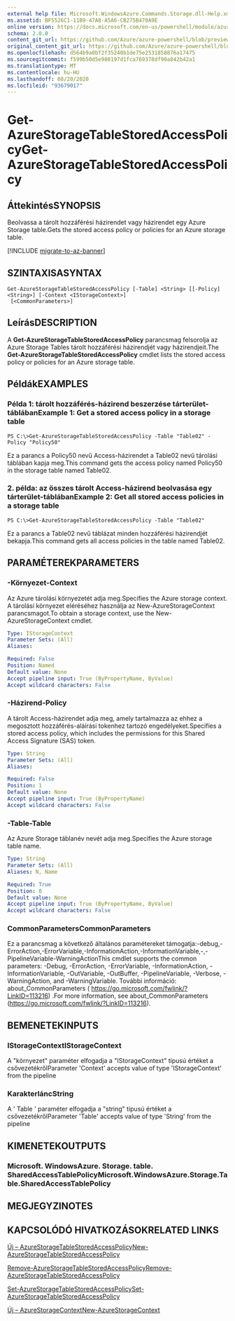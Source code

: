 ```yaml
---
external help file: Microsoft.WindowsAzure.Commands.Storage.dll-Help.xml
ms.assetid: BF5526C1-11B9-47A8-A5A6-CB275B470A9E
online version: https://docs.microsoft.com/en-us/powershell/module/azure.storage/get-azurestoragetablestoredaccesspolicy
schema: 2.0.0
content_git_url: https://github.com/Azure/azure-powershell/blob/preview/src/Storage/Commands.Storage/help/Get-AzureStorageTableStoredAccessPolicy.md
original_content_git_url: https://github.com/Azure/azure-powershell/blob/preview/src/Storage/Commands.Storage/help/Get-AzureStorageTableStoredAccessPolicy.md
ms.openlocfilehash: d564b9a0bf2f35240b1de75e2531858876a17475
ms.sourcegitcommit: f599b50d5e980197d1fca769378df90a842b42a1
ms.translationtype: MT
ms.contentlocale: hu-HU
ms.lasthandoff: 08/20/2020
ms.locfileid: "93679017"
---
```

# <span data-ttu-id="1282b-101">Get-AzureStorageTableStoredAccessPolicy</span><span class="sxs-lookup"><span data-stu-id="1282b-101">Get-AzureStorageTableStoredAccessPolicy</span></span>

## <span data-ttu-id="1282b-102">Áttekintés</span><span class="sxs-lookup"><span data-stu-id="1282b-102">SYNOPSIS</span></span>
<span data-ttu-id="1282b-103">Beolvassa a tárolt hozzáférési házirendet vagy házirendet egy Azure Storage table.</span><span class="sxs-lookup"><span data-stu-id="1282b-103">Gets the stored access policy or policies for an Azure storage table.</span></span>

[!INCLUDE [migrate-to-az-banner](../../includes/migrate-to-az-banner.md)]

## <span data-ttu-id="1282b-104">SZINTAXISA</span><span class="sxs-lookup"><span data-stu-id="1282b-104">SYNTAX</span></span>

```
Get-AzureStorageTableStoredAccessPolicy [-Table] <String> [[-Policy] <String>] [-Context <IStorageContext>]
 [<CommonParameters>]
```

## <span data-ttu-id="1282b-105">Leírás</span><span class="sxs-lookup"><span data-stu-id="1282b-105">DESCRIPTION</span></span>
<span data-ttu-id="1282b-106">A **Get-AzureStorageTableStoredAccessPolicy** parancsmag felsorolja az Azure Storage Tables tárolt hozzáférési házirendjét vagy házirendjeit.</span><span class="sxs-lookup"><span data-stu-id="1282b-106">The **Get-AzureStorageTableStoredAccessPolicy** cmdlet lists the stored access policy or policies for an Azure storage table.</span></span>

## <span data-ttu-id="1282b-107">Példák</span><span class="sxs-lookup"><span data-stu-id="1282b-107">EXAMPLES</span></span>

### <span data-ttu-id="1282b-108">Példa 1: tárolt hozzáférés-házirend beszerzése tárterület-táblában</span><span class="sxs-lookup"><span data-stu-id="1282b-108">Example 1: Get a stored access policy in a storage table</span></span>
```
PS C:\>Get-AzureStorageTableStoredAccessPolicy -Table "Table02" -Policy "Policy50"
```

<span data-ttu-id="1282b-109">Ez a parancs a Policy50 nevű Access-házirendet a Table02 nevű tárolási táblában kapja meg.</span><span class="sxs-lookup"><span data-stu-id="1282b-109">This command gets the access policy named Policy50 in the storage table named Table02.</span></span>

### <span data-ttu-id="1282b-110">2. példa: az összes tárolt Access-házirend beolvasása egy tárterület-táblában</span><span class="sxs-lookup"><span data-stu-id="1282b-110">Example 2: Get all stored access policies in a storage table</span></span>
```
PS C:\>Get-AzureStorageTableStoredAccessPolicy -Table "Table02"
```

<span data-ttu-id="1282b-111">Ez a parancs a Table02 nevű táblázat minden hozzáférési házirendjét bekapja.</span><span class="sxs-lookup"><span data-stu-id="1282b-111">This command gets all access policies in the table named Table02.</span></span>

## <span data-ttu-id="1282b-112">PARAMÉTEREK</span><span class="sxs-lookup"><span data-stu-id="1282b-112">PARAMETERS</span></span>

### <span data-ttu-id="1282b-113">-Környezet</span><span class="sxs-lookup"><span data-stu-id="1282b-113">-Context</span></span>
<span data-ttu-id="1282b-114">Az Azure tárolási környezetét adja meg.</span><span class="sxs-lookup"><span data-stu-id="1282b-114">Specifies the Azure storage context.</span></span>
<span data-ttu-id="1282b-115">A tárolási környezet eléréséhez használja az New-AzureStorageContext parancsmagot.</span><span class="sxs-lookup"><span data-stu-id="1282b-115">To obtain a storage context, use the New-AzureStorageContext cmdlet.</span></span>

```yaml
Type: IStorageContext
Parameter Sets: (All)
Aliases: 

Required: False
Position: Named
Default value: None
Accept pipeline input: True (ByPropertyName, ByValue)
Accept wildcard characters: False
```

### <span data-ttu-id="1282b-116">-Házirend</span><span class="sxs-lookup"><span data-stu-id="1282b-116">-Policy</span></span>
<span data-ttu-id="1282b-117">A tárolt Access-házirendet adja meg, amely tartalmazza az ehhez a megosztott hozzáférés-aláírási tokenhez tartozó engedélyeket.</span><span class="sxs-lookup"><span data-stu-id="1282b-117">Specifies a stored access policy, which includes the permissions for this Shared Access Signature (SAS) token.</span></span>

```yaml
Type: String
Parameter Sets: (All)
Aliases: 

Required: False
Position: 1
Default value: None
Accept pipeline input: True (ByPropertyName)
Accept wildcard characters: False
```

### <span data-ttu-id="1282b-118">-Table</span><span class="sxs-lookup"><span data-stu-id="1282b-118">-Table</span></span>
<span data-ttu-id="1282b-119">Az Azure Storage táblanév nevét adja meg.</span><span class="sxs-lookup"><span data-stu-id="1282b-119">Specifies the Azure storage table name.</span></span>

```yaml
Type: String
Parameter Sets: (All)
Aliases: N, Name

Required: True
Position: 0
Default value: None
Accept pipeline input: True (ByPropertyName, ByValue)
Accept wildcard characters: False
```

### <span data-ttu-id="1282b-120">CommonParameters</span><span class="sxs-lookup"><span data-stu-id="1282b-120">CommonParameters</span></span>
<span data-ttu-id="1282b-121">Ez a parancsmag a következő általános paramétereket támogatja:-debug,-ErrorAction,-ErrorVariable,-InformationAction,-InformationVariable,-,-PipelineVariable-WarningAction</span><span class="sxs-lookup"><span data-stu-id="1282b-121">This cmdlet supports the common parameters: -Debug, -ErrorAction, -ErrorVariable, -InformationAction, -InformationVariable, -OutVariable, -OutBuffer, -PipelineVariable, -Verbose, -WarningAction, and -WarningVariable.</span></span> <span data-ttu-id="1282b-122">További információ: about_CommonParameters ( https://go.microsoft.com/fwlink/?LinkID=113216) .</span><span class="sxs-lookup"><span data-stu-id="1282b-122">For more information, see about_CommonParameters (https://go.microsoft.com/fwlink/?LinkID=113216).</span></span>

## <span data-ttu-id="1282b-123">BEMENETEK</span><span class="sxs-lookup"><span data-stu-id="1282b-123">INPUTS</span></span>

### <span data-ttu-id="1282b-124">IStorageContext</span><span class="sxs-lookup"><span data-stu-id="1282b-124">IStorageContext</span></span>

<span data-ttu-id="1282b-125">A "környezet" paraméter elfogadja a "IStorageContext" típusú értéket a csővezetékről</span><span class="sxs-lookup"><span data-stu-id="1282b-125">Parameter 'Context' accepts value of type 'IStorageContext' from the pipeline</span></span>

### <span data-ttu-id="1282b-126">Karakterlánc</span><span class="sxs-lookup"><span data-stu-id="1282b-126">String</span></span>

<span data-ttu-id="1282b-127">A ' Table ' paraméter elfogadja a "string" típusú értéket a csővezetékről</span><span class="sxs-lookup"><span data-stu-id="1282b-127">Parameter 'Table' accepts value of type 'String' from the pipeline</span></span>

## <span data-ttu-id="1282b-128">KIMENETEK</span><span class="sxs-lookup"><span data-stu-id="1282b-128">OUTPUTS</span></span>

### <span data-ttu-id="1282b-129">Microsoft. WindowsAzure. Storage. table. SharedAccessTablePolicy</span><span class="sxs-lookup"><span data-stu-id="1282b-129">Microsoft.WindowsAzure.Storage.Table.SharedAccessTablePolicy</span></span>

## <span data-ttu-id="1282b-130">MEGJEGYZI</span><span class="sxs-lookup"><span data-stu-id="1282b-130">NOTES</span></span>

## <span data-ttu-id="1282b-131">KAPCSOLÓDÓ HIVATKOZÁSOK</span><span class="sxs-lookup"><span data-stu-id="1282b-131">RELATED LINKS</span></span>

[<span data-ttu-id="1282b-132">Új – AzureStorageTableStoredAccessPolicy</span><span class="sxs-lookup"><span data-stu-id="1282b-132">New-AzureStorageTableStoredAccessPolicy</span></span>](./New-AzureStorageTableStoredAccessPolicy.md)

[<span data-ttu-id="1282b-133">Remove-AzureStorageTableStoredAccessPolicy</span><span class="sxs-lookup"><span data-stu-id="1282b-133">Remove-AzureStorageTableStoredAccessPolicy</span></span>](./Remove-AzureStorageTableStoredAccessPolicy.md)

[<span data-ttu-id="1282b-134">Set-AzureStorageTableStoredAccessPolicy</span><span class="sxs-lookup"><span data-stu-id="1282b-134">Set-AzureStorageTableStoredAccessPolicy</span></span>](./Set-AzureStorageTableStoredAccessPolicy.md)

[<span data-ttu-id="1282b-135">Új – AzureStorageContext</span><span class="sxs-lookup"><span data-stu-id="1282b-135">New-AzureStorageContext</span></span>](./New-AzureStorageContext.md)



